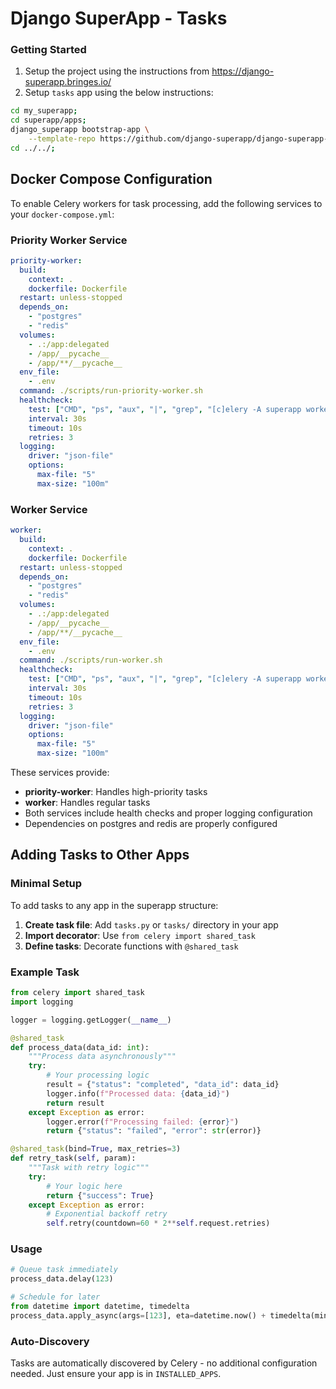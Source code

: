 # Django SuperApp - Tasks
### Getting Started
1. Setup the project using the instructions from https://django-superapp.bringes.io/
2. Setup `tasks` app using the below instructions:
```bash
cd my_superapp;
cd superapp/apps;
django_superapp bootstrap-app \
    --template-repo https://github.com/django-superapp/django-superapp-tasks ./tasks;
cd ../../;
```

## Docker Compose Configuration

To enable Celery workers for task processing, add the following services to your `docker-compose.yml`:

### Priority Worker Service
```yaml
priority-worker:
  build:
    context: .
    dockerfile: Dockerfile
  restart: unless-stopped
  depends_on:
    - "postgres"
    - "redis"
  volumes:
    - .:/app:delegated
    - /app/__pycache__
    - /app/**/__pycache__
  env_file:
    - .env
  command: ./scripts/run-priority-worker.sh
  healthcheck:
    test: ["CMD", "ps", "aux", "|", "grep", "[c]elery -A superapp worker"]
    interval: 30s
    timeout: 10s
    retries: 3
  logging:
    driver: "json-file"
    options:
      max-file: "5"
      max-size: "100m"
```

### Worker Service
```yaml
worker:
  build:
    context: .
    dockerfile: Dockerfile
  restart: unless-stopped
  depends_on:
    - "postgres"
    - "redis"
  volumes:
    - .:/app:delegated
    - /app/__pycache__
    - /app/**/__pycache__
  env_file:
    - .env
  command: ./scripts/run-worker.sh
  healthcheck:
    test: ["CMD", "ps", "aux", "|", "grep", "[c]elery -A superapp worker"]
    interval: 30s
    timeout: 10s
    retries: 3
  logging:
    driver: "json-file"
    options:
      max-file: "5"
      max-size: "100m"
```

These services provide:
- **priority-worker**: Handles high-priority tasks
- **worker**: Handles regular tasks
- Both services include health checks and proper logging configuration
- Dependencies on postgres and redis are properly configured

## Adding Tasks to Other Apps

### Minimal Setup
To add tasks to any app in the superapp structure:

1. **Create task file**: Add `tasks.py` or `tasks/` directory in your app
2. **Import decorator**: Use `from celery import shared_task`
3. **Define tasks**: Decorate functions with `@shared_task`

### Example Task
```python
from celery import shared_task
import logging

logger = logging.getLogger(__name__)

@shared_task
def process_data(data_id: int):
    """Process data asynchronously"""
    try:
        # Your processing logic
        result = {"status": "completed", "data_id": data_id}
        logger.info(f"Processed data: {data_id}")
        return result
    except Exception as error:
        logger.error(f"Processing failed: {error}")
        return {"status": "failed", "error": str(error)}

@shared_task(bind=True, max_retries=3)
def retry_task(self, param):
    """Task with retry logic"""
    try:
        # Your logic here
        return {"success": True}
    except Exception as error:
        # Exponential backoff retry
        self.retry(countdown=60 * 2**self.request.retries)
```

### Usage
```python
# Queue task immediately
process_data.delay(123)

# Schedule for later
from datetime import datetime, timedelta
process_data.apply_async(args=[123], eta=datetime.now() + timedelta(minutes=5))
```

### Auto-Discovery
Tasks are automatically discovered by Celery - no additional configuration needed. Just ensure your app is in `INSTALLED_APPS`.

